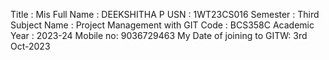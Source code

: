 Title : Mis
Full Name : DEEKSHITHA P
USN : 1WT23CS016
Semester : Third
Subject Name : Project Management with GIT
Code : BCS358C
Academic Year : 2023-24
Mobile no: 9036729463
My Date of joining to GITW: 3rd Oct-2023


